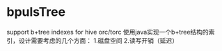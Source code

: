 # bpulsTree
support b+tree indexes for hive orc/torc
使用java实现一个b+tree结构的索引，设计需要考虑的几个方面：
1.磁盘空间
2.读写开销（延迟）
